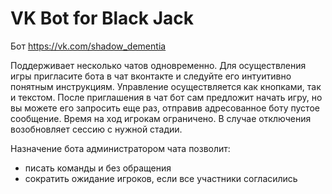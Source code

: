 # VK Bot for Black Jack

Бот https://vk.com/shadow_dementia

Поддерживает несколько чатов одновременно.
Для осуществления игры пригласите бота в чат вконтакте и следуйте его интуитивно понятным инструкциям.
Управление осуществляется как кнопками, так и текстом.
После приглашения в чат бот сам предложит начать игру, но вы можете его запросить еще раз, отправив адресованное боту пустое сообщение.
Время на ход игрокам ограничено. В случае отключения возобновляет сессию с нужной стадии.

Назначение бота администратором чата позволит:
- писать команды и без обращения
- сократить ожидание игроков, если все участники согласились
